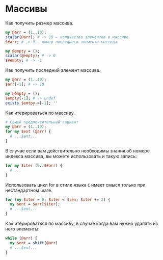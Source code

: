 Массивы
=======

Как получить размер массива.

```perl
my @arr = (1..10);
scalar(@arr); # -> 10 — количество элементов в массиве
$#arr; # -> 9 — номер последнего элемента массива

my @empty = ();
scalar(@empty); # -> 0
$#empty; # -> -1
```

Как получить последний элемент массива.

```perl
my @arr = (1..10);
$arr[-1]; # -> 10

my @empty = ();
$empty[-1]; # -> undef
exists $emtpy->[-1]; ''
```

Как итерироваться по массиву.

```perl
# Самый предпочтительный вариант
my @arr = (1..10);
for my $ent (@arr) {
  # ...$ent...
}
```

В случае если вам действительно необходимы знания об номере индекса массива,
вы можете использовать и такую запись:

```perl
for my $iter (0..$#arr) {
  # ...
}
```

Использовать цикл for в стиле языка `С` имеет смысл только при нестандартном шаге.

```perl
for (my $iter = 0; $iter < $len; $iter += 2) {
  my $ent = $arr[$iter];
  # ...$ent...
}
```

Как итерироваться по массиву, в случае когда вам нужно удалять из него элементы:

```perl
while (@arr) {
  my $ent = shift(@arr)
  # ...$ent...
}
```
